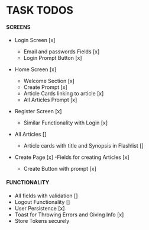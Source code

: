 # TASK TODOS

#### SCREENS
- Login Screen [x]
    - Email and passwords Fields [x]
    - Login Prompt Button [x]
- Home Screen [x]
    - Welcome Section [x]
    - Create Prompt [x]
    - Article Cards linking to article [x]
    - All Articles Prompt [x]
- Register Screen [x]
    - Similar Functionality with Login [x]

- All Articles []
    - Article cards with title and Synopsis in Flashlist []
- Create Page [x]
    -Fields for creating Articles [x]
    - Create Button with prompt [x]

#### FUNCTIONALITY

- All fields with validation []
- Logout Functionality []
- User Persistence [x]
- Toast for Throwing Errors and Giving Info [x]
- Store Tokens securely



